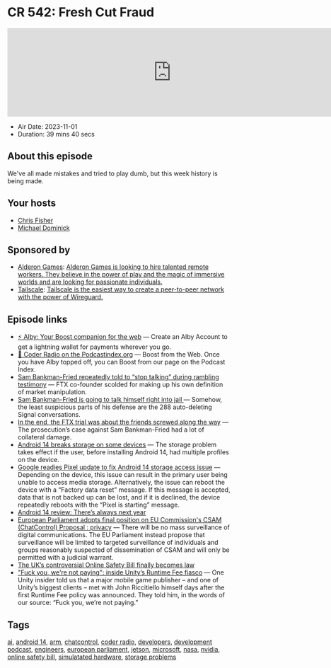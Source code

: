 # CR 542: Fresh Cut Fraud

<iframe src="https://player.fireside.fm/v2/MLf2ZzhC+B7ArpuY5?theme=dark" width="740" height="200" frameborder="0" scrolling="no"></iframe>

* Air Date: 2023-11-01
* Duration: 39 mins 40 secs

## About this episode

We've all made mistakes and tried to play dumb, but this week history is being made.

## Your hosts
* [Chris Fisher](https://coder.show/hosts/chrislas)
* [Michael Dominick](https://coder.show/hosts/michael)

## Sponsored by

  * [Alderon Games](https://alderon.games/coder): [Alderon Games is looking to hire talented remote workers. They believe in the power of play and the magic of immersive worlds and are looking for passionate individuals.](https://alderon.games/coder)
  * [Tailscale](https://tailscale.com/coder): [Tailscale is the easiest way to create a peer-to-peer network with the power of Wireguard. ](https://tailscale.com/coder)



## Episode links

  * [⚡ Alby: Your Boost companion for the web](https://getalby.com/ "⚡ Alby: Your Boost companion for the web") — Create an Alby Account to get a lightning wallet for payments wherever you go. 
  * [🎉 Coder Radio on the Podcastindex.org](https://podcastindex.org/podcast/487548 "🎉 Coder Radio on the Podcastindex.org") — Boost from the Web. Once you have Alby topped off, you can Boost from our page on the Podcast Index.
  * [Sam Bankman-Fried repeatedly told to “stop talking” during rambling testimony](https://arstechnica.com/tech-policy/2023/10/sam-bankman-fried-repeatedly-told-to-stop-talking-during-rambling-testimony/ "Sam Bankman-Fried repeatedly told to “stop talking” during rambling testimony") — FTX co-founder scolded for making up his own definition of market manipulation.
  * [Sam Bankman-Fried is going to talk himself right into jail ](https://www.theverge.com/2023/10/26/23934195/sam-bankman-fried-self-testimony-deleted-signal "Sam Bankman-Fried is going to talk himself right into jail ") — Somehow, the least suspicious parts of his defense are the 288 auto-deleting Signal conversations.
  * [In the end, the FTX trial was about the friends screwed along the way](https://www.theverge.com/2023/10/26/23931777/ftx-sam-bankman-fried-prosecution-case-friends-family "In the end, the FTX trial was about the friends screwed along the way") — The prosecution’s case against Sam Bankman-Fried had a lot of collateral damage.
  * [Android 14 breaks storage on some devices](https://9to5google.com/2023/10/17/android-14-pixel-6-storage-problems/ "Android 14 breaks storage on some devices") — The storage problem takes effect if the user, before installing Android 14, had multiple profiles on the device. 
  * [Google readies Pixel update to fix Android 14 storage access issue](https://9to5google.com/2023/10/29/android-14-pixel-storage/ "Google readies Pixel update to fix Android 14 storage access issue") — Depending on the device, this issue can result in the primary user being unable to access media storage. Alternatively, the issue can reboot the device with a “Factory data reset” message. If this message is accepted, data that is not backed up can be lost, and if it is declined, the device repeatedly reboots with the “Pixel is starting” message.
  * [Android 14 review: There’s always next year ](https://arstechnica.com/gadgets/2023/10/android-14-review-theres-always-next-year/ "Android 14 review: There’s always next year ")
  * [European Parliament adopts final position on EU Commission's CSAM (ChatControl) Proposal : privacy](https://www.reddit.com/r/privacy/comments/17gt55m/european_parliament_adopts_final_position_on_eu/ "European Parliament adopts final position on EU Commission's CSAM \(ChatControl\) Proposal : privacy") — There will be no mass surveillance of digital communications. The EU Parliament instead propose that surveillance will be limited to targeted surveillance of individuals and groups reasonably suspected of dissemination of CSAM and will only be permitted with a judicial warrant.
  * [The UK’s controversial Online Safety Bill finally becomes law ](https://www.theverge.com/2023/10/26/23922397/uk-online-safety-bill-law-passed-royal-assent-moderation-regulation "The UK’s controversial Online Safety Bill finally becomes law ")
  * ["Fuck you, we're not paying": inside Unity’s Runtime Fee fiasco](https://mobilegamer.biz/fuck-you-were-not-paying-inside-unitys-runtime-fee-fiasco/) — One Unity insider told us that a major mobile game publisher – and one of Unity’s biggest clients – met with John Riccitiello himself days after the first Runtime Fee policy was announced. They told him, in the words of our source: “Fuck you, we’re not paying.”



## Tags

[ai](https://coder.show/tags/ai), [android 14](https://coder.show/tags/android%2014), [arm](https://coder.show/tags/arm), [chatcontrol](https://coder.show/tags/chatcontrol), [coder radio](https://coder.show/tags/coder%20radio), [developers](https://coder.show/tags/developers), [development podcast](https://coder.show/tags/development%20podcast), [engineers](https://coder.show/tags/engineers), [european parliament](https://coder.show/tags/european%20parliament), [jetson](https://coder.show/tags/jetson), [microsoft](https://coder.show/tags/microsoft), [nasa](https://coder.show/tags/nasa), [nvidia](https://coder.show/tags/nvidia), [online safety bill](https://coder.show/tags/online%20safety%20bill), [simulatated hardware](https://coder.show/tags/simulatated%20hardware), [storage problems](https://coder.show/tags/storage%20problems)